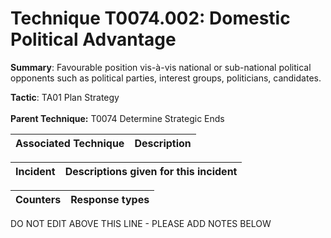 # Technique T0074.002: Domestic Political Advantage

**Summary**: Favourable position vis-à-vis national or sub-national political opponents such as political parties, interest groups, politicians, candidates.  

**Tactic**: TA01 Plan Strategy <br><br>**Parent Technique:** T0074 Determine Strategic Ends


| Associated Technique | Description |
| --------- | ------------------------- |



| Incident | Descriptions given for this incident |
| -------- | -------------------- |



| Counters | Response types |
| -------- | -------------- |


DO NOT EDIT ABOVE THIS LINE - PLEASE ADD NOTES BELOW